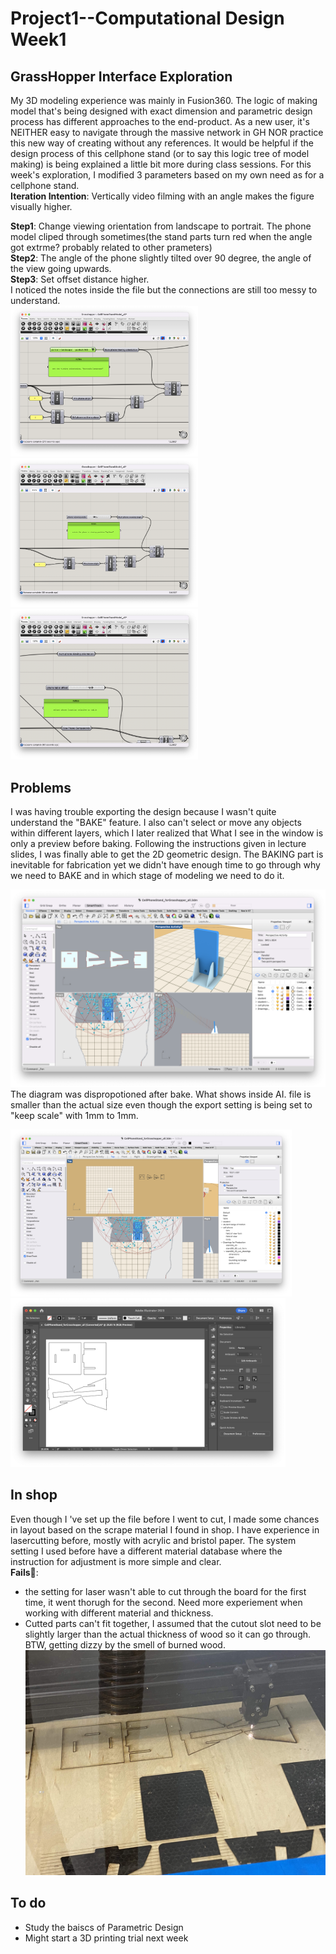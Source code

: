 # Project1--Computational Design Week1
## GrassHopper Interface Exploration ##
My 3D modeling experience was mainly in Fusion360. The logic of making model that's being designed with exact dimension and parametric design process has different approaches to the end-product. As a new user, it's NEITHER easy to navigate through the massive network in GH NOR practice this new way of creating without any references. It would be helpful if the design process of this cellphone stand (or to say this logic tree of model making) is being explained a little bit more during class sessions. For this week's exploration, I modified 3 parameters based on my own need as for a cellphone stand.   
**Iteration Intention**: Vertically video filming with an angle makes the figure visually higher. 

**Step1**: Change viewing orientation from landscape to portrait. The phone model cliped through sometimes(the stand parts turn red when the angle got extrme? probably related to other prameters)  
**Step2**: The angle of the phone slightly tilted over 90 degree, the angle of the view going upwards.   
**Step3**: Set offset distance higher.  
I noticed the notes inside the file but the connections are still too messy to understand.   
<img width=300 src="GHP01.png"><img width=300 src="GHP02.png"><img width=300 src="GHP03.png">


## Problems ##
I was having trouble exporting the design because I wasn't quite understand the "BAKE" feature.
I also can't select or move any objects within different layers, which I later realized that What I see in the window is only a preview before baking. Following the instructions given in lecture slides, I was finally able to get the 2D geometric design.
The BAKING part is inevitable for fabrication yet we didn't have enough time to go through why we need to BAKE and in which stage of modeling we need to do it. 

![alt text](AfterChange.png)
The diagram was dispropotioned after bake. What shows inside AI. file is smaller than the actual size even though the export setting is being set to "keep scale" with 1mm to 1mm. 

<img width=450 src="AfterBake.png"> <img height=270 src="LasercutSetup.png">

## In shop ##
Even though I 've set up the file before I went to cut, I made some chances in layout based on the scrape material I found in shop. I have experience in lasercutting before, mostly with acrylic and bristol paper. The system setting I used before have a different material database where the instruction for adjustment is more simple and clear.   
**Fails**🥲:
- the setting for laser wasn't able to cut through the board for the first time, it went thorugh for the second. Need more experiement when working with different material and thickness.
- Cutted parts can't fit together, I assumed that the cutout slot need to be slightly larger than the actual thickness of wood so it can go through. BTW, getting dizzy by the smell of burned wood.  
![alt text](Lasercut.jpg)

## To do ##
- Study the baiscs of Parametric Design
- Might start a 3D printing trial next week

